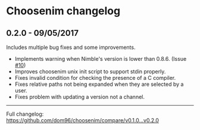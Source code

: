 # Choosenim changelog

## 0.2.0 - 09/05/2017

Includes multiple bug fixes and some improvements.

* Implements warning when Nimble's version is lower than 0.8.6. (Issue
  [#10](https://github.com/dom96/choosenim/issues/10))
* Improves choosenim unix init script to support stdin properly.
* Fixes invalid condition for checking the presence of a C compiler.
* Fixes relative paths not being expanded when they are selected by a user.
* Fixes problem with updating a version not a channel.

----

Full changelog: https://github.com/dom96/choosenim/compare/v0.1.0...v0.2.0